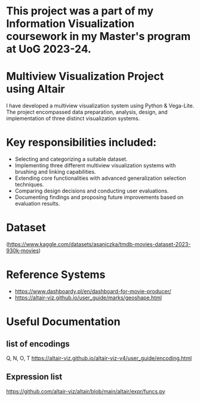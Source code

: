 # This project was a part of my Information Visualization coursework in my Master's program at UoG 2023-24.

# Multiview Visualization Project using Altair

I have developed a multiview visualization system using Python & Vega-Lite. The project encompassed data preparation, analysis, design, and implementation of three distinct visualization systems.

# Key responsibilities included:

- Selecting and categorizing a suitable dataset.
- Implementing three different multiview visualization systems with brushing and linking capabilities.
- Extending core functionalities with advanced generalization selection techniques.
- Comparing design decisions and conducting user evaluations.
- Documenting findings and proposing future improvements based on evaluation results.

# Dataset
(https://www.kaggle.com/datasets/asaniczka/tmdb-movies-dataset-2023-930k-movies)

# Reference Systems
- https://www.dashboardy.pl/en/dashboard-for-movie-producer/
- https://altair-viz.github.io/user_guide/marks/geoshape.html

# Useful Documentation
## list of encodings
Q, N, O, T
https://altair-viz.github.io/altair-viz-v4/user_guide/encoding.html

## Expression list
https://github.com/altair-viz/altair/blob/main/altair/expr/funcs.py

